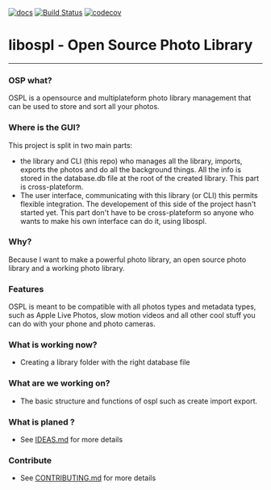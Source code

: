[![docs](https://img.shields.io/badge/docs-libospl-success)](https://angelofrangione.github.io/libospl/) [![Build Status](https://www.travis-ci.com/AngeloFrangione/libospl.svg?branch=master)](https://www.travis-ci.com/AngeloFrangione/libospl) [![codecov](https://codecov.io/gh/AngeloFrangione/libospl/branch/master/graph/badge.svg?token=53EckTgSg7)](https://codecov.io/gh/AngeloFrangione/libospl)

# libospl - Open Source Photo Library
----------------------------------------
### OSP what?
OSPL is a opensource and multiplateform photo library management that can be used to store and sort all your photos.

### Where is the GUI?
This project is split in two main parts:

* the library and CLI (this repo) who manages all the library, imports, exports the photos and do all the background things. All the info is stored in the database.db file at the root of the created library. This part is cross-plateform.
* The user interface, communicating with this library (or CLI) this permits flexible integration. The developement of this side of the project hasn't started yet. This part don't have to be cross-plateform so anyone who wants to make his own interface can do it, using libospl.

### Why?
Because I want to make a powerful photo library, an open source photo library and a working photo library.

### Features
OSPL is meant to be compatible with all photos types and metadata types, such as Apple Live Photos, slow motion videos and all other cool stuff you can do with your phone and photo cameras.

### What is working now?
- Creating a library folder with the right database file

### What are we working on?
- The basic structure and functions of ospl such as create import export.

### What is planed ?
- See [IDEAS.md](https://github.com/AngeloFrangione/libospl/blob/master/IDEAS.md) for more details

### Contribute
- See [CONTRIBUTING.md](https://github.com/AngeloFrangione/libospl/blob/master/CONTRIBUTING.md) for more details

